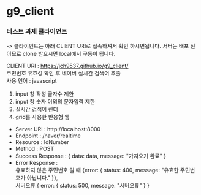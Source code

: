 # g9_client

### 테스트 과제 클라이언트

-> 클라이언트는 아래 CLIENT URI로 접속하셔서 확인 하시면됩니다. 서버는 배포 전이므로 clone 받으시면 local에서 구동이 됩니다.<br/>

CLIENT URI : https://jch9537.github.io/g9_client/<br/>
주민번호 유효성 확인 후 네이버 실시간 검색어 추출<br/>
사용 언어 : javascript<br/>

1. input 창 작성 글자수 제한
2. input 창 숫자 이외의 문자입력 제한
3. 실시간 검색어 렌더
4. grid를 사용한 반응형 웹

- Server URI : http://localhost:8000
- Endpoint : /naver/realtime
- Resource : IdNumber
- Method : POST
- Success Response : { data: data, message: "가져오기 완료" }
- Error Response : <br/>유효하지 않은 주민번호 일 때 {error: { status: 400, message: "유효한 주민번호가 아닙니다." }},
  <br/>서버오류 { error: { status: 500, message: "서버오류" } }
